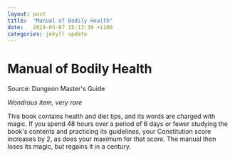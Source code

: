 ```yaml
---
layout: post
title:  "Manual of Bodily Health"
date:   2024-05-07 15:13:39 +1100
categories: jekyll update
---
```

# Manual of Bodily Health

Source: Dungeon Master's Guide

*Wondrous item, very rare*

This book contains health and diet tips, and its words are charged with magic. If you spend 48 hours over a period of 6 days or fewer studying the book's contents and practicing its guidelines, your Constitution score increases by 2, as does your maximum for that score. The manual then loses its magic, but regains it in a century.